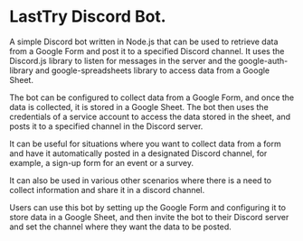 # LastTry Discord Bot.

A simple Discord bot written in Node.js that can be used to retrieve data from a Google Form and post it to a specified Discord channel. It uses the Discord.js library to listen for messages in the server and the google-auth-library and google-spreadsheets library to access data from a Google Sheet.

The bot can be configured to collect data from a Google Form, and once the data is collected, it is stored in a Google Sheet. The bot then uses the credentials of a service account to access the data stored in the sheet, and posts it to a specified channel in the Discord server.

It can be useful for situations where you want to collect data from a form and have it automatically posted in a designated Discord channel, for example, a sign-up form for an event or a survey.

It can also be used in various other scenarios where there is a need to collect information and share it in a discord channel.

Users can use this bot by setting up the Google Form and configuring it to store data in a Google Sheet, and then invite the bot to their Discord server and set the channel where they want the data to be posted.
